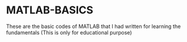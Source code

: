 # MATLAB-BASICS
These are the basic codes of MATLAB that I had written for learning the fundamentals (This is only for educational purpose)
